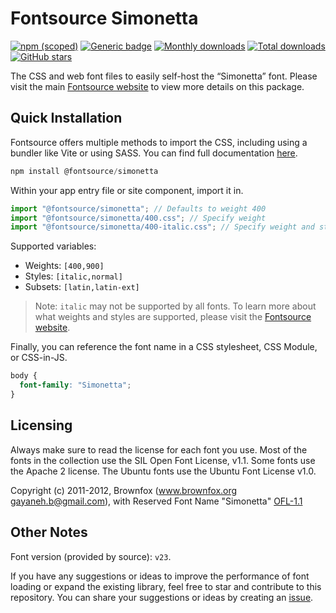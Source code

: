 # Fontsource Simonetta

[![npm (scoped)](https://img.shields.io/npm/v/@fontsource/simonetta?color=brightgreen)](https://www.npmjs.com/package/@fontsource/simonetta) [![Generic badge](https://img.shields.io/badge/fontsource-passing-brightgreen)](https://github.com/fontsource/fontsource) [![Monthly downloads](https://badgen.net/npm/dm/@fontsource/simonetta)](https://github.com/fontsource/fontsource) [![Total downloads](https://badgen.net/npm/dt/@fontsource/simonetta)](https://github.com/fontsource/fontsource) [![GitHub stars](https://img.shields.io/github/stars/fontsource/fontsource.svg?style=social&label=Star)](https://github.com/fontsource/fontsource/stargazers)

The CSS and web font files to easily self-host the “Simonetta” font. Please visit the main [Fontsource website](https://fontsource.org/fonts/simonetta) to view more details on this package.

## Quick Installation

Fontsource offers multiple methods to import the CSS, including using a bundler like Vite or using SASS. You can find full documentation [here](https://fontsource.org/docs/getting-started/introduction).

```javascript
npm install @fontsource/simonetta
```

Within your app entry file or site component, import it in.

```javascript
import "@fontsource/simonetta"; // Defaults to weight 400
import "@fontsource/simonetta/400.css"; // Specify weight
import "@fontsource/simonetta/400-italic.css"; // Specify weight and style
```

Supported variables:
- Weights: `[400,900]`
- Styles: `[italic,normal]`
- Subsets: `[latin,latin-ext]`

> Note: `italic` may not be supported by all fonts. To learn more about what weights and styles are supported, please visit the [Fontsource website](https://fontsource.org/fonts/simonetta).

Finally, you can reference the font name in a CSS stylesheet, CSS Module, or CSS-in-JS.

```css
body {
  font-family: "Simonetta";
}
```

## Licensing
Always make sure to read the license for each font you use. Most of the fonts in the collection use the SIL Open Font License, v1.1. Some fonts use the Apache 2 license. The Ubuntu fonts use the Ubuntu Font License v1.0.

Copyright (c) 2011-2012, Brownfox (www.brownfox.org gayaneh.b@gmail.com), with Reserved Font Name "Simonetta"
[OFL-1.1](http://scripts.sil.org/OFL)

## Other Notes
Font version (provided by source): `v23`.

If you have any suggestions or ideas to improve the performance of font loading or expand the existing library, feel free to star and contribute to this repository. You can share your suggestions or ideas by creating an [issue](https://github.com/fontsource/fontsource/issues).